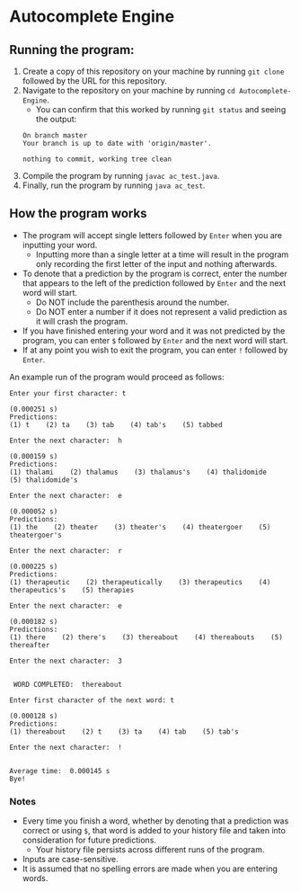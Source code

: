 # Autocomplete Engine

## Running the program:
1. Create a copy of this repository on your machine by running `git clone` followed by the URL for this repository.
2. Navigate to the repository on your machine by running `cd Autocomplete-Engine`.
    - You can confirm that this worked by running `git status` and seeing the output:
    ```
    On branch master
    Your branch is up to date with 'origin/master'.
    
    nothing to commit, working tree clean
    ```
3. Compile the program by running `javac ac_test.java`.
4. Finally, run the program by running `java ac_test`.

## How the program works
* The program will accept single letters followed by `Enter` when you are inputting your word.
	* Inputting more than a single letter at a time will result in the program only recording the first letter of the input and nothing afterwards.
* To denote that a prediction by the program is correct, enter the number that appears to the left of the prediction followed by `Enter` and the next word will start.
	* Do NOT include the parenthesis around the number.
	* Do NOT enter a number if it does not represent a valid prediction as it will crash the program.
* If you have finished entering your word and it was not predicted by the program, you can enter `$` followed by `Enter` and the next word will start.
* If at any point you wish to exit the program, you can enter `!` followed by `Enter`.

An example run of the program would proceed as follows:

```
Enter your first character: t

(0.000251 s)
Predictions:
(1) t    (2) ta    (3) tab    (4) tab's    (5) tabbed    

Enter the next character:  h               

(0.000159 s)
Predictions:
(1) thalami    (2) thalamus    (3) thalamus's    (4) thalidomide    (5) thalidomide's    

Enter the next character:  e

(0.000052 s)
Predictions:
(1) the    (2) theater    (3) theater's    (4) theatergoer    (5) theatergoer's    

Enter the next character:  r

(0.000225 s)
Predictions:
(1) therapeutic    (2) therapeutically    (3) therapeutics    (4) therapeutics's    (5) therapies    

Enter the next character:  e

(0.000182 s)
Predictions:
(1) there    (2) there's    (3) thereabout    (4) thereabouts    (5) thereafter    

Enter the next character:  3


 WORD COMPLETED:  thereabout

Enter first character of the next word: t

(0.000128 s)
Predictions:
(1) thereabout    (2) t    (3) ta    (4) tab    (5) tab's        

Enter the next character:  !


Average time:  0.000145 s
Bye!
```

### Notes
* Every time you finish a word, whether by denoting that a prediction was correct or using `$`, that word is added to your history file and taken into consideration for future predictions.
	* Your history file persists across different runs of the program.
* Inputs are case-sensitive.
* It is assumed that no spelling errors are made when you are entering words.
